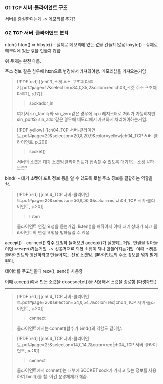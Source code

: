 
### 01 TCP 서버-클라이언트 구조

서버를 증설한다는게 -> 메모리를 추가?



### 02 TCP 서버-클라이언트 분석
ntoh() 
hton() 
or
hibyte() - 실제로 메모리에 있는 값을 건들지 않음
lobyte() - 실제로 메모리에 있는 값을 건들지 않음

위 두개는 완전 다름.

주소 정보 같은 경우에 hton으로 변경해서 가져와야함.
메모리값을 가져오는거임


> [!PDF|red] [[ch03_소켓 주소 구조체 다루기.pdf#page=17&selection=34,0,35,2&color=red|ch03_소켓 주소 구조체 다루기, p.17]]
> > sockaddr_in
> 
> 여기서 sin_family와 sin_zero같은 경우에 cpu 레지스터로 처리가 가능하지만 sin_port와 sin_addr같은 경우에 메모리에서 가져와서 처리해야하는거임.
> 

> [!PDF|yellow] [[ch04_TCP 서버-클라이언트.pdf#page=20&selection=20,8,20,9&color=yellow|ch04_TCP 서버-클라이언트, p.20]]
> > socket()
> 
> 서버의 소켓은 대기 소켓임 클라이언트가 접속할 수 있도록 대기하는 소켓 말하는듯?

bind() - 대기 소켓이 포트 정보 등을 알 수 있도록 로컬 주소 정보를 결합하는 역할을 함. 

> [!PDF|red] [[ch04_TCP 서버-클라이언트.pdf#page=20&selection=56,0,56,6&color=red|ch04_TCP 서버-클라이언트, p.20]]
> > listen
> 
> 클라이언트 연결 요청을 듣는거임. listen()을 해줘야지 이때 대기 상태가 되고 클라이언트의 연결 요청을 받아들일 수 있음.

accept() - connect() 함수 요청이 들어오면 accept()가 실행되는거임. 연결을 받아들이면 accept()하는거임. -> 성공적으로 되면 소켓이 하나 만들어지는거임. 이때 소켓은 클라이언트와 통신하라고 만들어지는 전용 소켓임. 클라이언트의 주소 정보를 넘겨 받게된다.

데이터를 주고받을때 recv(), send() 사용함

이때 accept()에서 만든 소켓을 closesocket()을 사용해서 소켓을 종료함 (다썻다면.)

---

> [!PDF|red] [[ch04_TCP 서버-클라이언트.pdf#page=20&selection=54,0,54,7&color=red|ch04_TCP 서버-클라이언트, p.20]]
> > connect
> 
> 클라이언트에서는 connet()함수가 bind()의 역할도 같이함.


> [!PDF|red] [[ch04_TCP 서버-클라이언트.pdf#page=25&selection=14,0,14,7&color=red|ch04_TCP 서버-클라이언트, p.25]]
> > connect
> 
> 클라이언트에서 connet()는 내부에 SOCKET sock가 가지고 있는 정보를 사용하여 bind()를 함. 이건 운영체제가 해줌.




 





